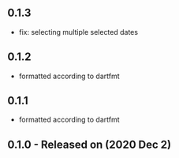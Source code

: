 ## 0.1.3
* fix: selecting multiple selected dates

## 0.1.2
* formatted according to dartfmt

## 0.1.1
* formatted according to dartfmt

## 0.1.0 - Released on (2020 Dec 2)